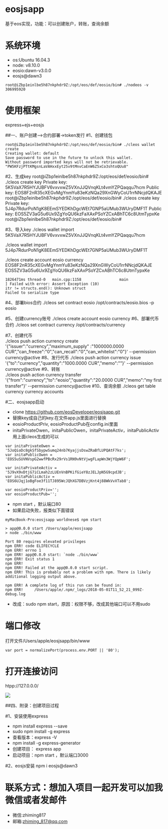 # eosjsapp
基于eos实现，功能：可以创建账户，转账，查询余额

# 系统环境
- os:Ubuntu 16.04.3
- node: v8.10.0
- eosio:dawn-v3.0.0
- eosjs@dawn3

```
root@iZbp1einlbe5h87nkphdr9Z:/opt/eos/def/eosio/bin# ./nodeos -v
306995920
```



# 使用框架
express+ejs+eosjs

##一、账户创建—>合约部署->token发行
#1、创建钱包
```
root@iZbp1einlbe5h87nkphdr9Z:/opt/eos/def/eosio/bin# ./cleos wallet create
Creating wallet: default
Save password to use in the future to unlock this wallet.
Without password imported keys will not be retrievable.
"PW5KFzjPTtKMgsnLaVAHxxEyt25v9tMnvCaEnW6Z5xCo3shtoQUu8"
```
#2、生成key
root@iZbp1einlbe5h87nkphdr9Z:/opt/eos/def/eosio/bin# ./cleos create key 
Private key: 5K5VaX7R5HYJUBFV6vxvxwZ5VXnJJQVnqKLt4vmYZPQaqqu7hcm
Public key: EOS8F2nR35cXEGvMgYnmYu83eKzNQa29XnGWyCoU1rrNNcjdQKAJE
root@iZbp1einlbe5h87nkphdr9Z:/opt/eos/def/eosio/bin# ./cleos create key 
Private key: 5J4p7RdurPoN1gK8EEmSYEDKhDgcWEt7GNP5aUMub3WUryDMF1T
Public key: EOS5ZV3aG5u6Ux9ZgYoQU6kzFaXAxPSoYZCxABhTC6c8UtmTypxKe
root@iZbp1einlbe5h87nkphdr9Z:/opt/eos/def/eosio/bin# 

#3、导入key
./cleos wallet import 5K5VaX7R5HYJUBFV6vxvxwZ5VXnJJQVnqKLt4vmYZPQaqqu7hcm

./cleos wallet import 5J4p7RdurPoN1gK8EEmSYEDKhDgcWEt7GNP5aUMub3WUryDMF1T

./cleos create account eosio currency EOS8F2nR35cXEGvMgYnmYu83eKzNQa29XnGWyCoU1rrNNcjdQKAJE EOS5ZV3aG5u6Ux9ZgYoQU6kzFaXAxPSoYZCxABhTC6c8UtmTypxKe

```
1826471ms thread-0   main.cpp:1158                 main                 ] Failed with error: Assert Exception (10)
itr != structs.end(): Unknown struct 
Failed to serialize type

```

#4、部署bios合约
./cleos set contract eosio /opt/contracts/eosio.bios -p eosio

#5、创建currency账号
    ./cleos create account eosio currency 
#6、部署代币合约
./cleos set contract currency /opt/contracts/currency




#7、创建代币    
    ./cleos push action currency create '{"issuer":"currency","maximum_supply" :"1000000.0000 CUR","can_freeze":"0","can_recall":"0","can_whitelist":"0"}' --permission currency@active
#8、发行代币
./cleos push action currency issue '{"to":"currency","quantity":"1000.0000 CUR","memo":""}' --permission currency@active
#9、转账    
./cleos push action currency transfer '{"from":"currency","to":"eosio","quantity":"20.0000 CUR","memo":"my first transfer"}' --permission currency@active
#10、查询余额
    ./cleos get table currency currency accounts





#二、eosjsapp启动

- clone https://github.com/eosDeveloper/eosjsapp.git
- 替换key成自己的key.在文件app.js里面进行替换
- eosioProductPriv, eosioProductPub在config.ini里面
- initaPrivateOwen，initaPublicOwen，initaPrivateActiv，initaPublicActiv用上面cleos生成的可以

```
var initaPrivateOwen = '5JoQioDc8gkSfSbypwSumq24nb7KyajjsDswZRaBfLUPQAtF7ks';
var	initaPublicOwen = 'EOS5uSUVNVspG2wwfPBcRx29rVs1RN9vNtVjwgFLapWn3WjYQpW6F';

var initaPrivateActiv = '5J9vX9vDtjG7iCLmah2zLUEnVnBPKifGieY8zJELJpN5G9cpdJB';
var	initaPublicActiv = 'EOS6UJqj1oBgFoe3f11TJ895WcJQhXG7DBVzjKnt4j88WkVvXTab8';

var eosioProductPriv='';
var eosioProductPub='';
```

- npm start ，默认端口80
- 如果启动失败，报类似下面错误

```
myMacBook-Pro:eosjsapp worldnese$ npm start 

> app@0.0.0 start /Users/apple/eosjsapp
> node ./bin/www

Port 80 requires elevated privileges
npm ERR! code ELIFECYCLE
npm ERR! errno 1
npm ERR! app@0.0.0 start: `node ./bin/www`
npm ERR! Exit status 1
npm ERR! 
npm ERR! Failed at the app@0.0.0 start script.
npm ERR! This is probably not a problem with npm. There is likely additional logging output above.

npm ERR! A complete log of this run can be found in:
npm ERR!     /Users/apple/.npm/_logs/2018-05-01T11_52_21_099Z-debug.log

```

- 改成：sudo npm start，原因：权限不够，改成其他端口可以不用sudo


# 端口修改
打开文件/Users/apple/eosjsapp/bin/www
```
var port = normalizePort(process.env.PORT || '80');
```
# 打开连接访问
htpp://127.0.0.0/

![](截图.jpg)

##四、附录：创建项目过程

#1、安装使用express
- npm install express --save
- sudo npm install -g express 
- 查看版本：express -V
- npm install -g express-generator
- 创建项目： express app
- 启动项目：npm start ，默认端口3000

#2、eosjs安装
 npm i eosjs@dawn3



# 联系方式：想加入项目一起开发可以加我微信或者发邮件
- 微信:zhiming817
- 邮箱:zhiming_817@qq.com


